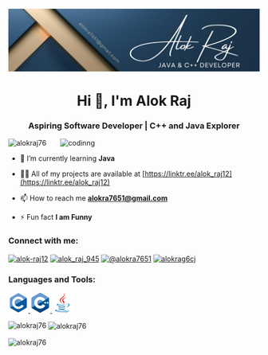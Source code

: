 ![logo](https://github.com/Alokraj76/Alokraj76/blob/main/Banner.jpg)
<h1 align="center">Hi 👋, I'm Alok Raj</h1>
<h3 align="center">Aspiring Software Developer | C++ and Java Explorer</h3>
<img align="right" alt="codinng" width="400" src="https://camo.githubusercontent.com/4d9f5ecceb711eec6e2018f38a5677dc657c9738d4a65ba3b928c41c0a45b439/68747470733a2f2f6d69726f2e6d656469756d2e636f6d2f6d61782f313336302f302a37513379765349765f7430696f4a2d5a2e676966">
<p align="left"> <img src="https://komarev.com/ghpvc/?username=alokraj76&label=Profile%20views&color=0e75b6&style=flat" alt="alokraj76" /> </p>

- 🌱 I’m currently learning **Java**

- 👨‍💻 All of my projects are available at [https://linktr.ee/alok_raj12](https://linktr.ee/alok_raj12)

- 📫 How to reach me **alokra7651@gmail.com**

- ⚡ Fun fact **I am Funny**

<h3 align="left">Connect with me:</h3>
<p align="left">
<a href="https://linkedin.com/in/alok-raj12" target="blank"><img align="center" src="https://raw.githubusercontent.com/rahuldkjain/github-profile-readme-generator/master/src/images/icons/Social/linked-in-alt.svg" alt="alok-raj12" height="30" width="40" /></a>
<a href="https://instagram.com/alok_raj_945" target="blank"><img align="center" src="https://raw.githubusercontent.com/rahuldkjain/github-profile-readme-generator/master/src/images/icons/Social/instagram.svg" alt="alok_raj_945" height="30" width="40" /></a>
<a href="https://www.hackerrank.com/@alokra7651" target="blank"><img align="center" src="https://raw.githubusercontent.com/rahuldkjain/github-profile-readme-generator/master/src/images/icons/Social/hackerrank.svg" alt="@alokra7651" height="30" width="40" /></a>
<a href="https://auth.geeksforgeeks.org/user/alokrag6cj" target="blank"><img align="center" src="https://raw.githubusercontent.com/rahuldkjain/github-profile-readme-generator/master/src/images/icons/Social/geeks-for-geeks.svg" alt="alokrag6cj" height="30" width="40" /></a>
</p>

<h3 align="left">Languages and Tools:</h3>
<p align="left"> <a href="https://www.cprogramming.com/" target="_blank" rel="noreferrer"> <img src="https://raw.githubusercontent.com/devicons/devicon/master/icons/c/c-original.svg" alt="c" width="40" height="40"/> </a> <a href="https://www.w3schools.com/cpp/" target="_blank" rel="noreferrer"> <img src="https://raw.githubusercontent.com/devicons/devicon/master/icons/cplusplus/cplusplus-original.svg" alt="cplusplus" width="40" height="40"/> </a> <a href="https://www.java.com" target="_blank" rel="noreferrer"> <img src="https://raw.githubusercontent.com/devicons/devicon/master/icons/java/java-original.svg" alt="java" width="40" height="40"/> </a> </p>

<p><img align="left" src="https://github-readme-stats.vercel.app/api/top-langs?username=alokraj76&show_icons=true&locale=en&layout=compact" alt="alokraj76" /></p>

<p>&nbsp;<img align="center" src="https://github-readme-stats.vercel.app/api?username=alokraj76&show_icons=true&locale=en" alt="alokraj76" /></p>

<p><img align="center" src="https://github-readme-streak-stats.herokuapp.com/?user=alokraj76&" alt="alokraj76" /></p>
